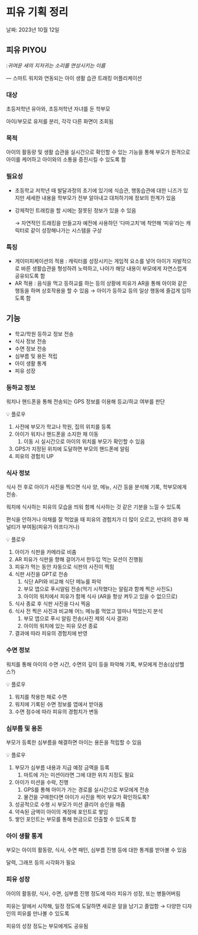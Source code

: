 # 피유 기획 정리

날짜: 2023년 10월 12일

## 피유 PIYOU

:*귀여운 새의 지저귀는 소리를 연상시키는 이름*

— 스마트 워치와 연동되는 아이 생활 습관 트래킹 어플리케이션

### 대상

초등저학년 유아와, 초등저학년 자녀를 둔 학부모

아이/부모로 유저를 분리, 각각 다른 화면이 조회됨

### 목적

아이의 활동량 및 생활 습관을 실시간으로 확인할 수 있는 기능을 통해 부모가 원격으로 아이를 케어하고 아이와의 소통을 증진시킬 수 있도록 함

### 필요성

- 초등학교 저학년 때 발달과정의 초기에 있기에 식습관, 행동습관에 대한 니즈가 있지만 세세한 내용을 학부모가 전부 알아내고 대처하기에 정보의 한계가 있음
- 강제적인 트래킹을 할 시에는 잘못된 정보가 있을 수 있음
    
    → 자연적인 트래킹을 만들고자 예전에 사용하던 ‘다마고치’에 착안해 ‘피유’라는 캐릭터로 같이 성장해나가는 시스템을 구상
    

### 특징

- 게이미피케이션의 적용 : 캐릭터를 성장시키는 게임적 요소를 넣어 아이가 자발적으로 바른 생활습관을 형성하려 노력하고, 나아가 해당 내용이 부모에게 자연스럽게 공유되도록 함
- AR 적용 : 음식을 먹고 등하교를 하는 등의 상황에 피유가 AR을 통해 아이와 같은 행동을 하며 상호작용을 할 수 있음 → 아이가 등하교 등의 일상 행동에 즐겁게 임하도록 함

## 기능

- 학교/학원 등하교 정보 전송
- 식사 정보 전송
- 수면 정보 전송
- 심부름 및 용돈 적립
- 아이 생활 통계
- 피유 성장

### 등하교 정보

워치나 핸드폰을 통해 전송되는 GPS 정보를 이용해 등교/하교 여부를 판단

<aside>
💡 플로우

1. 사전에 부모가 학교나 학원, 집의 위치를 등록
2. 아이가 워치나 핸드폰을 소지한 채 이동
    1. 이동 시 실시간으로 아이의 위치를 부모가 확인할 수 있음
3. GPS가 지정된 위치에 도달하면 부모의 핸드폰에 알림
4. 피유의 경험치 UP
</aside>

### 식사 정보

식사 전 후로 아이가 사진을 찍으면 식사 양, 메뉴, 시간 등을 분석해 기록, 학부모에게 전송.

워치에 식사하는 피유의 모습을 띄워 함께 식사하는 것 같은 기분을 느낄 수 있도록

편식을 안하거나 야채를 잘 먹었을 때 피유의 경험치가 더 많이 오르고, 반대의 경우 패널티가 부여됨(피유가 아프다거나)

<aside>
💡 플로우

1. 아이가 식판을 카메라로 비춤
2. AR 피유가 식판을 향해 걸어가서 한두입 먹는 모션이 진행됨
3. 피유가 먹는 동안 자동으로 식판의 사진이 찍힘
4. 식판 사진을 GPT로 전송
    1. 식단 API와 비교해 식단 메뉴를 파악
    2. 부모 앱으로 푸시알림 전송(먹기 시작했다는 알림과 함께 찍은 사진도)
    3. 아이의 워치에서 피유가 함께 식사 (AR을 항상 켜두고 있을 수 없으므로)
5. 식사 종료 후 식판 사진을 다시 찍음
6. 식사 전 찍은 사진과 비교해 어느 메뉴를 먹었고 얼마나 먹었는지 분석
    1. 부모 앱으로 푸시 알림 전송(사진 제외 식사 결과)
    2. 아이의 워치에 있는 피유 모션 종료
7. 결과에 따라 피유의 경험치에 반영
</aside>

### 수면 정보

워치를 통해 아이의 수면 시간, 수면의 깊이 등을 파악해 기록, 부모에게 전송(삼성헬스?)

<aside>
💡 플로우

1. 워치를 착용한 채로 수면
2. 워치에 기록된 수면 정보를 앱에서 받아옴
3. 수면 점수에 따라 피유의 경험치가 변동
</aside>

### 심부름 및 용돈

부모가 등록한 심부름을 해결하면 아이는 용돈을 적립할 수 있음

<aside>
💡 플로우

1. 부모가 심부름 내용과 지급 예정 금액을 등록
    1. 마트에 가는 미션이라면 그에 대한 위치 지정도 필요
2. 아이가 미션을 수락, 진행
    1. GPS를 통해 아이가 가는 경로를 실시간으로 부모에게 전송
    2. 물건을 구매한다면 아이가 사진을 찍어 부모가 확인하도록?
3. 성공적으로 수행 시 부모가 미션 클리어 승인을 해줌
4. 약속된 금액이 아이의 계정에 포인트로 쌓임
5. 쌓인 포인트는 부모를 통해 현금으로 인출할 수 있도록 함
</aside>

### 아이 생활 통계

부모는 아이의 활동량, 식사, 수면 패턴, 심부름 진행 등에 대한 통계를 받아볼 수 있음

달력, 그래프 등의 시각화가 필요

### 피유 성장

아이의 활동량, 식사, 수면, 심부름 진행 정도에 따라 피유가 성장, 또는 병들어버림

피유는 알에서 시작해, 일정 정도에 도달하면 새로운 알을 남기고 졸업함 → 다양한 디자인의 피유를 만나볼 수 있도록

피유의 성장 정도는 부모에게도 공유됨
